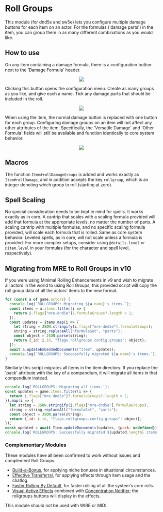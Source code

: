 # Roll Groups

This module (for dnd5e and sw5e) lets you configure multiple damage buttons for each item on an actor. For the formulas ('damage parts') in the item, you can group them in as many different combinations as you would like.

## How to use
On any item containing a damage formula, there is a configuration button next to the 'Damage Formula' header.

<p align="center">
    <img src="https://i.imgur.com/nurikBk.png">
</p>

Clicking this button opens the configuration menu. Create as many groups as you like, and give each a name. Tick any damage parts that should be included in the roll.

<p align="center">
    <img src="https://i.imgur.com/a8u6Wfw.png">
</p>

When using the item, the normal damage button is replaced with one button for each group. Configuring damage groups on an item will not affect any other attributes of the item. Specifically, the 'Versatile Damage' and 'Other Formula' fields will still be available and function identically to core system behavior.

<p align="center">
    <img src="https://i.imgur.com/cW0o2ie.png">
</p>

## Macros
The function `Item#rollDamageGroups` is added and works exactly as `Item#rollDamage`, and in addition accepts the key `rollgroup`, which is an integer denoting which group to roll (starting at zero).

## Spell Scaling
No special consideration needs to be kept in mind for spells. It works exactly as in core. A cantrip that scales with a scaling formula provided will add that formula at the appropriate levels, no matter the number of parts. A scaling cantrip with multiple formulas, and no specific scaling formula provided, will scale each formula that is rolled. Same as core system behavior. Leveled spells, as in core, will not scale unless a formula is provided. For more complex setups, consider using `@details.level` or `@item.level` in your formulas (for the character and spell level, respectively).

## Migrating from MRE to Roll Groups in v10
If you were using Minimal Rolling Enhancements in v9 and wish to migrate all actors in the world to using Roll Groups, this provided script will copy the roll group data of all the actors' items to the new format.

```js
for (const a of game.actors) {
  console.log(`ROLLGROUPS: Migrating ${a.name}'s items.`);
  const items = a.items.filter(i => {
    return i.flags["mre-dnd5e"]?.formulaGroups?.length > 1;
  });
  const updates = items.map(i => {
    let string = JSON.stringify(i.flags["mre-dnd5e"].formulaGroups);
    string = string.replaceAll("formulaSet", "parts");
    const object = JSON.parse(string);
    return {_id: i.id, "flags.rollgroups.config.groups": object};
  });
  await a.updateEmbeddedDocuments("Item", updates);
  console.log(`ROLLGROUPS: Successfully migrated ${a.name}'s items.`);
}
```

Similarly this script migrates all items in the item directory. If you replace the 'pack' attribute with the key of a compendium, it will migrate all items in that compendium instead.

```js
console.log(`ROLLGROUPS: Migrating all items.`);
const updates = game.items.filter(i => {
  return i.flags["mre-dnd5e"]?.formulaGroups?.length > 1;
}).map(i => {
  let string = JSON.stringify(i.flags["mre-dnd5e"].formulaGroups);
  string = string.replaceAll("formulaSet", "parts");
  const object = JSON.parse(string);
  return {_id: i.id, "flags.rollgroups.config.groups": object};
});
const updated = await Item.updateDocuments(updates, {pack: undefined});
console.log(`ROLLGROUPS: Successfully migrated ${updated.length} items.`);
```

### Complementary Modules
These modules have all been confirmed to work without issues and complement Roll Groups.
- [Build-a-Bonus](https://foundryvtt.com/packages/babonus), for applying niche bonuses in situational circumstances.
- [Effective Transferral](https://foundryvtt.com/packages/effective-transferral), for applying effects through item usage and the chatlog.
- [Faster Rolling By Default](https://foundryvtt.com/packages/faster-rolling-by-default-5e), for faster rolling of all the system's core rolls.
- [Visual Active Effects](https://foundryvtt.com/packages/visual-active-effects) combined with [Concentration Notifier](https://foundryvtt.com/packages/concentrationnotifier); the rollgroups buttons will display in the effects.

This module should not be used with WIRE or MIDI.
